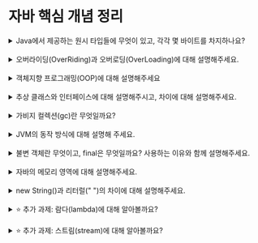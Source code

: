 # 자바 핵심 개념 정리
<details>
<summary>Java에서 제공하는 원시 타입들에 무엇이 있고, 각각 몇 바이트를 차지하나요?</summary>
<div markdown="1">

- boolean: true/false 값을 저장하는 논리 자료형으로, 크기는 1byte

- byte: -128 ~ 127까지의 정수 값을 저장하는 자료형으로, 크기는 1byte

- short: -32768 ~ 32767까지의 정수 값을 저장하는 자료형으로, 크기는 2byte

- int: -2147483648 ~ 2147483647까지의 정수 값을 저장하는 자료형으로, 크기는 4byte

- long: 매우 큰 정수 값을 저장하는 자료형으로, 크기는 8byte

- float: 소수점 이하 7자리까지 정밀도를 가지는 실수 값을 저장하는 자료형으로, 크기는 4byte

- double: 소수점 이하 15자리까지 정밀도를 가지는 실수 값을 저장하는 자료형으로, 크기는 8byte

- char: 유니코드 문자 하나를 저장하는 자료형으로, 크기는 2byte

</div>
</details>
<br>

<details>
<summary>오버라이딩(OverRiding)과 오버로딩(OverLoading)에 대해 설명해주세요.</summary>
<div markdown="1">
오버라이딩(Overriding)과 오버로딩(Overloading)은 모두 객체 지향 프로그래밍에서 메서드(method)를 다루는 기술

- 오버라이딩(Overriding)
  오버라이딩은 부모 클래스에서 상속받은 메서드를 자식 클래스에서 재정의하는 것을 말합니다. 즉, 부모 클래스의 메서드와 같은 이름, 매개변수 리스트, 반환 타입을 갖는 메서드를 자식 클래스에서 구현하여 부모 클래스의 메서드를 덮어쓰는 것입니다. 오버라이딩을 사용하면 부모 클래스의 메서드를 자식 클래스에서 변경하거나 추가적인 기능을 추가할 수 있습니다. 이때 자식 클래스에서 오버라이드한 메서드가 호출되면 부모 클래스의 메서드가 아닌 자식 클래스에서 구현한 메서드가 실행됩니다. 오버라이딩을 하려면 메서드 이름, 매개변수 리스트, 반환 타입이 부모 클래스와 동일해야 하며, 접근 제어자는 부모 클래스의 메서드보다 좁은 범위로 변경할 수 없습니다.

<br>
  
- 오버로딩(Overloading)
  오버로딩은 같은 이름의 메서드를 매개변수 리스트를 달리하여 여러 개 정의하는 것을 말합니다. 즉, 같은 이름의 메서드를 여러 개 작성하여, 매개변수의 개수, 타입, 순서가 다르더라도 동일한 이름으로 메서드를 호출할 수 있게 하는 것입니다. 오버로딩을 사용하면 하나의 이름으로 여러 개의 메서드를 사용할 수 있습니다. 이때 메서드를 호출할 때 전달하는 인자의 타입, 개수, 순서에 따라 적절한 메서드가 선택되어 실행됩니다. 오버로딩을 하려면 메서드 이름은 동일해야 하지만, 매개변수 리스트는 서로 달라야 합니다. 반환 타입은 오버로딩을 구현하는 데 아무런 영향을 주지 않습니다. 즉, 오버라이딩은 상속 관계에서 부모 클래스의 메서드를 자식 클래스에서 재정의하는 것이며, 오버로딩은 같은 이름의 메서드를 다른 매개변수 리스트로 여러 개 정의하는 것입니다.

</div>
</details>
<br>

<details>
<summary>객체지향 프로그래밍(OOP)에 대해 설명해주세요</summary>
<div markdown="1">
객체지향 프로그래밍(Object-Oriented Programming, OOP)은 컴퓨터 프로그램을 설계하는 방법 중 하나입니다.

- 객체지향 프로그래밍은 현실 세계의 객체(Object)를 소프트웨어의 객체로 모델링하여 프로그램을 작성합니다. 객체는 상태와 행동으로 구성되어 있으며, 프로그램은 객체들간의 상호작용을 통해 실행됩니다. 객체지향 프로그래밍에서는 객체가 중심이 되며, 프로그램은 객체들의 집합으로 구성됩니다. 객체는 클래스라는 틀에서 생성되며, 클래스는 객체들이 가져야할 속성과 행동을 정의하는 설계도와 같은 역할을 합니다.

<br>

- 객체지향 프로그래밍은 캡슐화(Encapsulation), 상속(Inheritance), 다형성(Polymorphism)이라는 세 가지 개념을 기반으로 합니다.

<br>

- 캡슐화(Encapsulation)
  캡슐화는 객체의 데이터와 메서드를 하나의 단위로 묶어서 외부에서 직접 접근하지 못하게 하는 것을 말합니다. 객체의 내부 상태를 보호하고, 외부에서의 불필요한 접근을 차단하여 객체의 안정성과 보안성을 높이는데 중요한 역할을 합니다.

<br>

- 상속(Inheritance)
  상속은 부모 클래스(Parent Class)에서 자식 클래스(Child Class)로 특정한 속성과 메서드를 물려주는 것을 말합니다. 이를 통해 자식 클래스는 부모 클래스의 모든 멤버를 상속받아서 재사용할 수 있습니다. 또한, 상속을 통해 객체 간의 유사한 구조를 유지하면서도 새로운 클래스를 만들 수 있습니다.

<br>

- 다형성(Polymorphism)
  다형성은 같은 이름의 메서드나 연산자를 여러 클래스에서 다양하게 구현할 수 있도록 하는 것을 말합니다. 즉, 같은 이름의 메서드가 다른 클래스에서는 서로 다른 구현을 가질 수 있다는 것입니다. 이를 통해 코드의 재사용성을 높이고, 유지보수를 쉽게 할 수 있습니다.

객체지향 프로그래밍은 코드의 가독성, 재사용성, 유지보수성 등의 이점을 제공합니다. 또한, 현실 세계와 유사한 모델링을 통해 프로그램의 설계와 개발을 보다 직관적이고 쉽게 할 수 있습니다.
</div>
</details>
<br>

<details>
<summary>추상 클래스와 인터페이스에 대해 설명해주시고, 차이에 대해 설명해주세요.</summary>
<div markdown="1">

- 추상 클래스(Abstract Class)
추상 클래스는 하나 이상의 추상 메서드(Abstract Method)를 포함하는 클래스입니다. 추상 메서드는 메서드의 구현부가 없이 선언만 되어 있는 메서드로, 실제로는 이를 상속받은 자식 클래스에서 구현해야 합니다. 추상 클래스는 자체적으로 객체를 생성할 수 없으며, 상속을 통해 자식 클래스에서 구현되어야 합니다. 추상 클래스는 일반적인 클래스와 마찬가지로 필드, 생성자, 메서드 등을 가질 수 있습니다. 추상 클래스는 일반적인 클래스보다 더 추상적인 개념으로, 추상 클래스를 상속받는 자식 클래스에서 공통적인 기능을 구현하도록 유도하는 역할을 합니다.

<br>

- 인터페이스(Interface)
  인터페이스는 추상 메서드와 상수(Constant)를 정의할 수 있는 추상 클래스와 유사한 개념입니다. 인터페이스는 모든 메서드가 추상 메서드이므로, 추상 클래스보다 더 추상적인 개념으로 볼 수 있습니다. 인터페이스는 클래스가 아니며, 구현된 메서드나 변수를 가지지 않습니다. 인터페이스는 클래스와 클래스간의 상호작용을 위한 일종의 계약서로, 인터페이스를 구현하는 클래스는 반드시 인터페이스에 정의된 모든 메서드를 구현해야 합니다.

<br>
➕ 추상 클래스와 인터페이스의 차이점
<br>

- 추상 클래스는 일반 클래스와 마찬가지로 필드와 메서드를 가질 수 있지만, 인터페이스는 상수와 추상 메서드만을 가질 수 있습니다.

<br>

- 추상 클래스는 자식 클래스에서 추상 메서드를 구현할 수 있으나, 인터페이스는 구현된 메서드를 가질 수 없으며, 구현되지 않은 추상 메서드만을 가질 수 있습니다.

<br>

- 추상 클래스는 자식 클래스에서 상속받은 메서드를 오버라이딩하여 구현할 수 있으나, 인터페이스에서는 메서드 시그니처만을 상속받고, 구현부는 자식 클래스에서 직접 구현해야 합니다.

<br>

- 추상 클래스는 인스턴스 생성이 불가능하지만, 인터페이스는 인스턴스 생성이 불가능합니다.

<br>

- 추상 클래스는 공통된 기능을 가진 클래스들의 상위 클래스로 사용될 수 있으며, 인터페이스는 다른 객체와의 상호작용을 위한 계약서로 사용됩니다.
  
<br>
</div>
</details>
<br>

<details>
<summary>가비지 컬렉션(gc)란 무엇일까요?</summary>
<div markdown="1">

가비지 컬렉션(Garbage Collection)은 메모리 관리 기법 중 하나로, 프로그램에서 사용한 메모리 중에서 더 이상 필요하지 않은 객체들을 자동으로 찾아내어 메모리를 회수하는 과정을 말합니다.

Java, C#과 같은 언어에서는 가비지 컬렉션을 자동으로 수행하여 프로그래머가 명시적으로 메모리를 해제하지 않아도 되도록 하고 있습니다. 이를 통해 메모리 누수(Memory Leak)나 다른 메모리 관련 오류를 예방할 수 있습니다.

가비지 컬렉션은 각 언어나 런타임 환경에서 다르게 구현되어 있습니다. 일반적으로 가비지 컬렉션은 더 이상 참조되지 않는 객체들을 찾아내고, 이를 해제하여 메모리를 회수합니다. 이를 위해 가비지 컬렉션 알고리즘을 사용하여, 참조하는 객체가 존재하지 않는 객체들을 검사하고, 이를 삭제합니다.

가비지 컬렉션은 개발자가 메모리 관리에 대한 부담을 줄여주고, 프로그램 실행 시간을 향상시켜줍니다. 하지만 가비지 컬렉션이 실행되는 동안 프로그램이 일시 중지될 수 있다는 단점도 있습니다. 따라서 가비지 컬렉션은 최적화를 위한 설정 등을 통해 조정할 수 있습니다.

</div>
</details>
<br>

<details>
<summary>JVM의 동작 방식에 대해 설명해 주세요.</summary>
<div markdown="1">

JVM(Java Virtual Machine)은 Java 언어로 작성된 프로그램을 실행하기 위한 가상 머신입니다. JVM은 Java 코드를 실행하기 위해 바이트코드로 번역하고, 메모리 관리와 가비지 컬렉션을 수행합니다.

JVM의 동작 방식은?

- 컴파일러에 의해 Java 소스 코드가 컴파일되어 바이트코드(.class 파일)로 변환됩니다.

- 클래스 로더는 바이트코드를 JVM 내부에 로딩합니다. 이때, 클래스 로더는 해당 클래스의 의존성을 찾아내고, 필요한 클래스를 JVM 내부에 로딩합니다.

- 로딩된 클래스는 JVM의 메모리 영역 중 메소드 영역(Method Area)에 저장됩니다. 이때, 각 클래스마다 상수 풀(Constant Pool), 필드(Field), 메소드(Method) 등이 메모리에 할당됩니다.

- JVM은 스택(Stack)과 힙(Heap) 두 개의 메모리 영역을 사용합니다. 스택은 각 쓰레드(Thread)마다 별도로 할당되며, 지역 변수(Local Variable)와 메소드 호출(Call) 등을 관리합니다. 힙은 객체(Object)를 저장하는데 사용되며, 가비지 컬렉션(Garbage Collection)에 의해 관리됩니다.

- 프로그램이 실행될 때, JVM은 바이트코드를 해석하고 실행합니다. 이때, JVM은 Just-In-Time 컴파일러(JIT Compiler)를 사용하여 바이트코드를 네이티브 코드(Native Code)로 변환하고, 실행 속도를 향상시킵니다.

- 프로그램이 실행되는 도중, JVM은 가비지 컬렉션을 수행하여 더 이상 사용되지 않는 객체를 해제합니다.

- 프로그램이 종료되면, JVM은 할당된 메모리를 모두 반환하고, 자원을 해제합니다.

이와 같은 방식으로 JVM은 Java 코드를 실행하며, 메모리 관리와 가비지 컬렉션을 수행합니다. 또한, JVM은 플랫폼에 독립적인 실행 환경을 제공하여, Java 코드를 어떤 플랫폼에서든 동일하게 실행할 수 있도록 합니다.

</div>
</details>
<br>

<details>
<summary>불변 객체란 무엇이고, final은 무엇일까요? 사용하는 이유와 함께 설명해주세요.</summary>
<div markdown="1">

불변 객체(Immutable Object)는 생성된 이후에 내부 상태를 변경할 수 없는 객체를 말합니다. 즉, 불변 객체는 한 번 생성된 이후에는 내부 상태를 변경할 수 없으며, 새로운 객체를 생성하여 상태를 변경하는 방식으로 동작합니다.

➕ 불변 객체의 장점
- 스레드 안전성(Thread Safety): 불변 객체는 여러 스레드에서 동시에 접근하여 사용할 수 있으며, 내부 상태가 변경되지 않기 때문에 스레드 안전성을 보장합니다.

- 보안성(Security): 불변 객체는 내부 상태를 변경할 수 없기 때문에, 객체의 불변성이 보장된다면 외부에서 내부 상태를 변경할 수 없어 보안성이 향상됩니다.

- 캐시(Caching): 불변 객체는 생성된 이후에 내부 상태가 변경되지 않기 때문에, 한 번 생성된 객체를 캐시(Cache)에 저장하여 재사용할 수 있습니다. 이는 객체 생성 비용을 줄이고 성능을 향상시키는 효과가 있습니다.

- Java에서는 final 키워드를 사용하여 변수, 메소드, 클래스를 선언할 수 있습니다. final 변수는 값을 변경할 수 없는 상수(Constant)를 선언할 때 사용되며, final 메소드는 오버라이딩(Overriding)을 방지하여 메소드의 불변성을 보장합니다. final 클래스는 상속을 방지하여 클래스의 불변성을 보장합니다.

➕ final 키워드를 사용하는 이유

- 값의 변경을 방지: final 변수는 값의 변경을 방지하여 안정적인 프로그램을 작성할 수 있도록 돕습니다.

- 오버라이딩을 방지: final 메소드는 오버라이딩을 방지하여 메소드의 불변성을 보장합니다.

- 상속을 방지: final 클래스는 상속을 방지하여 클래스의 불변성을 보장합니다.

- 성능 향상: final 변수는 컴파일러가 상수 값을 컴파일 시간에 결정할 수 있기 때문에, 실행 시간에 변수 값을 계산할 필요가 없어 성능을 향상시킵니다.

따라서, 불변 객체와 final 키워드는 Java에서 안정적이고 성능이 우수한 프로그램을 작성하는데 도움을 주는 중요한 개념입니다.

</div>
</details>
<br>

<details>
<summary>자바의 메모리 영역에 대해 설명해주세요.</summary>
<div markdown="1">

Java는 실행 시간에 메모리를 관리하는데, 이때 메모리 영역을 다음과 같이 나누어 관리합니다.

- 메소드 영역(Method Area): 클래스에 대한 정보, 클래스 변수(static variable), 상수(constant) 등이 저장되는 공간입니다. JVM이 시작될 때 생성되며, 프로그램이 종료될 때까지 유지됩니다.

- 힙 영역(Heap Area): 객체가 생성되는 공간입니다. new 키워드를 사용하여 객체를 생성하면, 해당 객체는 힙 영역에 생성됩니다. JVM은 Garbage Collector를 사용하여 사용하지 않는 객체를 제거하고, 메모리를 해제합니다.

- 스택 영역(Stack Area): 지역 변수(local variable)와 매개 변수(parameter)가 저장되는 공간입니다. 메소드가 호출될 때마다 해당 메소드를 위한 스택 프레임(Stack Frame)이 생성되고, 메소드가 종료될 때 해당 스택 프레임이 제거됩니다.

- PC(Program Counter) 레지스터: 현재 실행 중인 명령어의 주소를 저장하는 레지스터입니다.

- 네이티브 메소드 스택(Native Method Stack): 자바 외부에서 실행되는 코드(native code)를 위한 스택 영역입니다.

메모리 영역은 JVM이 자동으로 관리하기 때문에 개발자가 메모리를 직접 관리할 필요가 없습니다. 그러나 개발자는 객체 생성 및 사용 시 메모리 사용에 대한 고민을 해야 하며, 메모리 누수(Memory Leak)가 발생하지 않도록 주의해야 합니다.

</div>
</details>
<br>

<details>
<summary>new String()과 리터럴(" ")의 차이에 대해 설명해주세요.</summary>
<div markdown="1">

Java는 실행 시간에 메모리를 관리하는데, 이때 메모리 영역을 다음과 같이 나누어 관리합니다.

- 메소드 영역(Method Area): 클래스에 대한 정보, 클래스 변수(static variable), 상수(constant) 등이 저장되는 공간입니다. JVM이 시작될 때 생성되며, 프로그램이 종료될 때까지 유지됩니다.

- 힙 영역(Heap Area): 객체가 생성되는 공간입니다. new 키워드를 사용하여 객체를 생성하면, 해당 객체는 힙 영역에 생성됩니다. JVM은 Garbage Collector를 사용하여 사용하지 않는 객체를 제거하고, 메모리를 해제합니다.

- 스택 영역(Stack Area): 지역 변수(local variable)와 매개 변수(parameter)가 저장되는 공간입니다. 메소드가 호출될 때마다 해당 메소드를 위한 스택 프레임(Stack Frame)이 생성되고, 메소드가 종료될 때 해당 스택 프레임이 제거됩니다.

- PC(Program Counter) 레지스터: 현재 실행 중인 명령어의 주소를 저장하는 레지스터입니다.

- 네이티브 메소드 스택(Native Method Stack): 자바 외부에서 실행되는 코드(native code)를 위한 스택 영역입니다.

메모리 영역은 JVM이 자동으로 관리하기 때문에 개발자가 메모리를 직접 관리할 필요가 없습니다. 그러나 개발자는 객체 생성 및 사용 시 메모리 사용에 대한 고민을 해야 하며, 메모리 누수(Memory Leak)가 발생하지 않도록 주의해야 합니다.

### ➡️ new String()과 리터럴(" ")의 차이에 대해 설명해주세요.

new String()과 리터럴(" ")은 문자열을 생성하는 방법 중 두 가지 방법입니다.

➕ 메모리 할당 방식
- new String(): 힙(heap) 메모리 영역에 새로운 객체를 생성하여 할당합니다.
- 리터럴(" "): 상수 풀(constant pool)이라는 특별한 메모리 영역에 저장되며, 이미 존재하는 객체를 재사용합니다.

➕ 불변성(Immutability)
- new String(): 새로운 객체를 생성하므로, 값이 변경 가능합니다.
- 리터럴(" "): 상수로 선언되어 있으므로, 값이 변경되지 않습니다.

➕ 성능(Performance)
- new String(): 새로운 객체를 생성하므로, 메모리 사용이 더 많고 성능이 떨어질 수 있습니다.
- 리터럴(" "): 이미 존재하는 객체를 재사용하기 때문에, 메모리 사용이 덜하고 성능이 더 우수합니다.

따라서, 문자열이 변경될 가능성이 있거나 동적으로 생성해야 하는 경우에는 new String()을 사용하고, 문자열이 변경되지 않는 상수 값을 사용하는 경우에는 리터럴(" ")을 사용하는 것이 좋습니다.

</div>
</details>
<br>

<details>
<summary>⭐️ 추가 과제: 람다(lambda)에 대해 알아볼까요?</summary>
<div markdown="1">

람다(lambda)는 JAVA8에서 등장한 함수형 프로그래밍 패러다임을 지원하기 위한 기능입니다. 람다는 간결하고 효과적인 방법으로 함수를 표현할 수 있게 해줍니다.

람다식은 익명 함수(anonymous function)를 만들기 위한 표현식으로, 메소드를 하나의 식으로 표현하는 것입니다. 람다식은 함수형 인터페이스(functional interface)를 구현하는 클래스의 인스턴스로 컴파일됩니다.

➕ 람다식의 문법

(매개변수) -> {실행 코드}


예를 들어, 다음과 같은 메소드를 람다식으로 표현할 수 있습니다.

public static int add(int a, int b) {
    return a + b;
}

// 람다식으로 표현한 add 메소드
<br>
(a, b) -> a + b

람다식은 함수형 프로그래밍에서 중요한 역할을 담당합니다. 함수형 프로그래밍에서는 함수를 일급 객체로 취급하며, 함수를 변수에 저장하거나 매개변수로 전달하는 등의 기능을 제공합니다. 이를 통해 간결하고 유연한 코드를 작성할 수 있습니다.

</div>
</details>
<br>

<details>
<summary>⭐️ 추가 과제: 스트림(stream)에 대해 알아볼까요?</summary>
<div markdown="1">

스트림(Stream)은 JAVA8에서 추가된 컬렉션(Collection)의 요소를 하나씩 차례로 처리할 수 있는 기능입니다. 스트림은 데이터 소스를 변경하지 않으며, 병렬처리가 가능합니다.

➕ 스트림의 특징

- 선언형(Declarative) 프로그래밍: 스트림은 선언적인 방식으로 데이터를 처리할 수 있습니다. 즉, 구현 방식이 아니라 처리할 데이터의 종류와 결과에만 집중할 수 있습니다.

- 내부 반복(Internal iteration): 스트림은 자체 반복 기능을 갖고 있으며, 요소를 순회하는 작업을 개발자가 처리하지 않고 내부적으로 처리합니다. 이를 통해 병렬처리가 가능합니다.

- 중간 연산과 최종 연산: 스트림은 중간 연산과 최종 연산으로 구성됩니다. 중간 연산은 필터링(filtering), 매핑(mapping), 정렬(sorting) 등의 작업을 수행하고, 최종 연산은 결과를 생성하거나 출력하는 작업을 수행합니다.

➕ 스트림의 사용법

- 스트림 생성: 컬렉션, 배열, 파일 등의 데이터 소스에서 스트림을 생성합니다.

- 중간 연산: 필터링, 매핑, 정렬 등의 중간 연산을 수행합니다.

- 최종 연산: 결과를 생성하거나 출력하는 최종 연산을 수행합니다.

</div>
</details>
<br>

